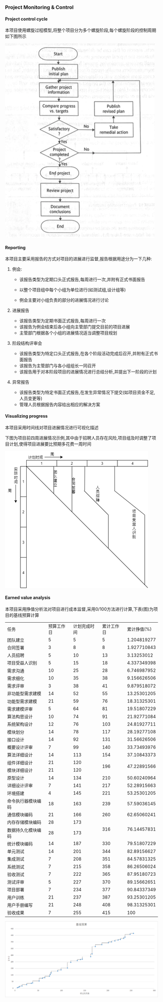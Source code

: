 ### Project Monitoring & Control

#### Project control cycle

本项目使用螺旋过程模型,将整个项目分为多个螺旋阶段,每个螺旋阶段的控制周期如下图所示

![ycl](./images/cycle.png)

#### Reporting

本项目主要采用报告的方式对项目的进展进行监督,报告根据用途分为一下几种:

1. 例会:

   * 该报告类型为定期口头正式报告,每周进行一次,并附有正式书面报告

   * 以整个项目组中每个小组为单位进行(如测试组,设计组等)
   * 例会主要对小组负责的部分的进展情况进行讨论

2. 进展报告

   * 该报告类型为定期书面正式报告,每周进行一次
   * 该报告为例会结束后各小组向主管部门提交目前的项目进展
   * 主管部门根据各个小组的进展情况适当调整项目规划

3. 阶段结构评审会

   * 该报告类型为特定口头正式报告,在各个阶段活动完成后召开,并附有正式书面报告
   * 该报告为主管部门与各小组组长一同召开
   * 该报告用于对本阶段项目的进展情况进行总结分析,并提出下一阶段的计划

4. 异常报告

   * 该报告类型为特定书面正式报告,在发生异常情况下提交(如项目资金不足,人员变更等)
   * 管理人员根据报告内容给出相应的解决方案

#### Visualizing progress

本项目采用时间线对项目进展情况进行可视化描述

下图为项目前四周进展情况示例,其中由于招聘人员存在风险,项目组及时调整了项目计划,使得项目进展要比预期多花费一周时间

![](images/timeline.png)

#### Earned value analysis

本项目采用挣值分析法对项目进行成本监督,采用0/100方法进行计算,下表(图)为项目的基线预算计算

<table>
   <tr>
      <td>任务</td>
      <td>预算工作日</td>
      <td>计划完成时间</td>
      <td>累计工作日</td>
      <td>累计挣值(%)</td>
   </tr>
   <tr>
      <td>团队建立</td>
      <td>5</td>
      <td>5</td>
      <td>5</td>
      <td>1.204819277</td>
   </tr>
   <tr>
      <td>合同签署</td>
      <td>3</td>
      <td>8</td>
      <td>8</td>
      <td>1.927710843</td>
   </tr>
   <tr>
      <td>人员招聘</td>
      <td>5</td>
      <td>10</td>
      <td>13</td>
      <td>3.13253012</td>
   </tr>
   <tr>
      <td>项目受益人识别</td>
      <td>5</td>
      <td>15</td>
      <td>18</td>
      <td>4.337349398</td>
   </tr>
   <tr>
      <td>需求沟通</td>
      <td>10</td>
      <td>25</td>
      <td>28</td>
      <td>6.746987952</td>
   </tr>
   <tr>
      <td>需求细化</td>
      <td>10</td>
      <td>35</td>
      <td>38</td>
      <td>9.156626506</td>
   </tr>
   <tr>
      <td>需求评审</td>
      <td>3</td>
      <td>38</td>
      <td>41</td>
      <td>9.879518072</td>
   </tr>
   <tr>
      <td>非功能型需求建模</td>
      <td>14</td>
      <td>52</td>
      <td>55</td>
      <td>13.25301205</td>
   </tr>
   <tr>
      <td>功能型需求建模</td>
      <td>21</td>
      <td>59</td>
      <td>76</td>
      <td>18.31325301</td>
   </tr>
   <tr>
      <td>需求建模评审</td>
      <td>5</td>
      <td>64</td>
      <td>81</td>
      <td>19.51807229</td>
   </tr>
   <tr>
      <td>算法构思设计</td>
      <td>10</td>
      <td>74</td>
      <td>91</td>
      <td>21.92771084</td>
   </tr>
   <tr>
      <td>系统架构设计</td>
      <td>12</td>
      <td>76</td>
      <td>103</td>
      <td>24.81927711</td>
   </tr>
   <tr>
      <td>模块划分</td>
      <td>14</td>
      <td>78</td>
      <td>117</td>
      <td>28.19277108</td>
   </tr>
   <tr>
      <td>接口设计</td>
      <td>14</td>
      <td>92</td>
      <td>131</td>
      <td>31.56626506</td>
   </tr>
   <tr>
      <td>概要设计评审</td>
      <td>7</td>
      <td>99</td>
      <td>140</td>
      <td>33.73493976</td>
   </tr>
   <tr>
      <td>算法详细设计</td>
      <td>14</td>
      <td>113</td>
      <td>154</td>
      <td>37.10843373</td>
   </tr>
   <tr>
      <td>组件详细设计</td>
      <td>21</td>
      <td>120</td>
      <td rowspan="2">196</td>
      <td rowspan="2">47.22891566</td>
   </tr>
   <tr>
      <td>模块详细设计</td>
      <td>21</td>
      <td>120</td>
   </tr>
   <tr>
      <td>原型设计</td>
      <td>14</td>
      <td>134</td>
      <td>210</td>
      <td>50.60240964</td>
   </tr>
   <tr>
      <td>详细设计评审</td>
      <td>7</td>
      <td>141</td>
      <td>217</td>
      <td>52.28915663</td>
   </tr>
   <tr>
      <td>环境搭建</td>
      <td>4</td>
      <td>145</td>
      <td>221</td>
      <td>53.25301205</td>
   </tr>
   <tr>
      <td>命令执行器模块编码</td>
      <td>18</td>
      <td>163</td>
      <td>239</td>
      <td>57.59036145</td>
   </tr>
   <tr>
      <td>通信模块编码</td>
      <td>21</td>
      <td>166</td>
      <td>260</td>
      <td>62.65060241</td>
   </tr>
   <tr>
      <td>内存存储模块编码</td>
      <td>28</td>
      <td>173</td>
      <td rowspan="2">316</td>
      <td rowspan="2">76.14457831</td>
   </tr>
   <tr>
      <td>数据持久化模块编码</td>
      <td>28</td>
      <td>173</td>
   </tr>
   <tr>
      <td>统计模块编码</td>
      <td>14</td>
      <td>187</td>
      <td>330</td>
      <td>79.51807229</td>
   </tr>
   <tr>
      <td>单元测试</td>
      <td>14</td>
      <td>201</td>
      <td>344</td>
      <td>82.89156627</td>
   </tr>
   <tr>
      <td>集成测试</td>
      <td>7</td>
      <td>208</td>
      <td>351</td>
      <td>84.57831325</td>
   </tr>
   <tr>
      <td>系统测试</td>
      <td>7</td>
      <td>215</td>
      <td>358</td>
      <td>86.26506024</td>
   </tr>
   <tr>
      <td>验收测试</td>
      <td>7</td>
      <td>222</td>
      <td>365</td>
      <td>87.95180723</td>
   </tr>
   <tr>
      <td>测试评审</td>
      <td>5</td>
      <td>227</td>
      <td>370</td>
      <td>89.15662651</td>
   </tr>
   <tr>
      <td>项目部署</td>
      <td>7</td>
      <td>234</td>
      <td>377</td>
      <td>90.84337349</td>
   </tr>
   <tr>
      <td>用户训练</td>
      <td>21</td>
      <td>237</td>
      <td>387</td>
      <td>93.25301205</td>
   </tr>
   <tr>
      <td>用户手册编写</td>
      <td>21</td>
      <td>248</td>
      <td>408</td>
      <td>98.31325301</td>
   </tr>
   <tr>
      <td>验收成果</td>
      <td>7</td>
      <td>255</td>
      <td>415</td>
      <td>100</td>
   </tr>
</table>

![image-20200412120217626](images\earned_value.png)